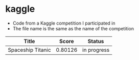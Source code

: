 # kaggle
- Code from a Kaggle competition I participated in
- The file name is the same as the name of the competition


| Title | Score | Status |
| ------------ | ------------- | ------------- |
| Spaceship Titanic | 0.80126 | in progress |